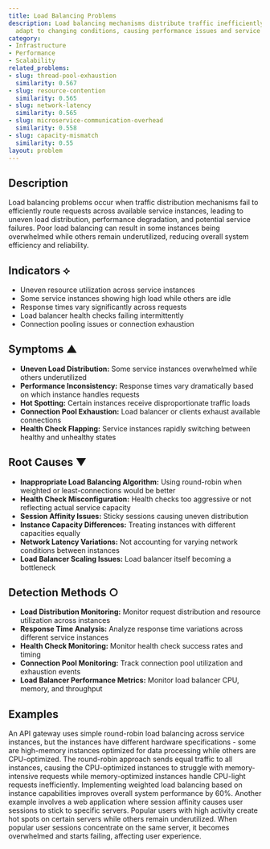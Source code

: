 ```yaml
---
title: Load Balancing Problems
description: Load balancing mechanisms distribute traffic inefficiently or fail to
  adapt to changing conditions, causing performance issues and service instability.
category:
- Infrastructure
- Performance
- Scalability
related_problems:
- slug: thread-pool-exhaustion
  similarity: 0.567
- slug: resource-contention
  similarity: 0.565
- slug: network-latency
  similarity: 0.565
- slug: microservice-communication-overhead
  similarity: 0.558
- slug: capacity-mismatch
  similarity: 0.55
layout: problem
---
```


## Description

Load balancing problems occur when traffic distribution mechanisms fail to efficiently route requests across available service instances, leading to uneven load distribution, performance degradation, and potential service failures. Poor load balancing can result in some instances being overwhelmed while others remain underutilized, reducing overall system efficiency and reliability.

## Indicators ⟡

- Uneven resource utilization across service instances
- Some service instances showing high load while others are idle
- Response times vary significantly across requests
- Load balancer health checks failing intermittently
- Connection pooling issues or connection exhaustion

## Symptoms ▲

- **Uneven Load Distribution:** Some service instances overwhelmed while others underutilized
- **Performance Inconsistency:** Response times vary dramatically based on which instance handles requests
- **Hot Spotting:** Certain instances receive disproportionate traffic loads
- **Connection Pool Exhaustion:** Load balancer or clients exhaust available connections
- **Health Check Flapping:** Service instances rapidly switching between healthy and unhealthy states

## Root Causes ▼

- **Inappropriate Load Balancing Algorithm:** Using round-robin when weighted or least-connections would be better
- **Health Check Misconfiguration:** Health checks too aggressive or not reflecting actual service capacity
- **Session Affinity Issues:** Sticky sessions causing uneven distribution
- **Instance Capacity Differences:** Treating instances with different capacities equally
- **Network Latency Variations:** Not accounting for varying network conditions between instances
- **Load Balancer Scaling Issues:** Load balancer itself becoming a bottleneck

## Detection Methods ○

- **Load Distribution Monitoring:** Monitor request distribution and resource utilization across instances
- **Response Time Analysis:** Analyze response time variations across different service instances
- **Health Check Monitoring:** Monitor health check success rates and timing
- **Connection Pool Monitoring:** Track connection pool utilization and exhaustion events
- **Load Balancer Performance Metrics:** Monitor load balancer CPU, memory, and throughput

## Examples

An API gateway uses simple round-robin load balancing across service instances, but the instances have different hardware specifications - some are high-memory instances optimized for data processing while others are CPU-optimized. The round-robin approach sends equal traffic to all instances, causing the CPU-optimized instances to struggle with memory-intensive requests while memory-optimized instances handle CPU-light requests inefficiently. Implementing weighted load balancing based on instance capabilities improves overall system performance by 60%. Another example involves a web application where session affinity causes user sessions to stick to specific servers. Popular users with high activity create hot spots on certain servers while others remain underutilized. When popular user sessions concentrate on the same server, it becomes overwhelmed and starts failing, affecting user experience.